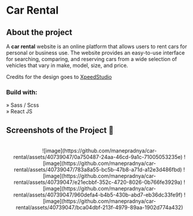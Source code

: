 <h1>Car Rental</h1>

<h2>About the project</h2>

  <p>A <b>car rental</b> website is an online platform that allows users to rent cars for personal or business use. The website provides an easy-to-use interface for searching, comparing, and reserving cars from a wide selection of vehicles that vary in make, model, size, and price.</p>

<p>Credits for the design goes to <a href='https://xpeedstudio.com/'>XpeedStudio</a></p>

<h3>Build with:</h3>

» Sass / Scss <br>
» React JS

<h2>Screenshots of the Project 📸</h2>
<br>
<div align='center'>
![image](https://github.com/manepradnya/car-rental/assets/40739047/0a750487-24aa-46cd-9a1c-71005053235e)
![image](https://github.com/manepradnya/car-rental/assets/40739047/783a8a55-bc5b-47b8-a71d-a12e3d486fbd)
![image](https://github.com/manepradnya/car-rental/assets/40739047/e21ecbbf-352c-4720-8026-0b766fe3929a)
![image](https://github.com/manepradnya/car-rental/assets/40739047/960defa4-b4b5-430b-abd7-eb36dc33fe9f)
![image](https://github.com/manepradnya/car-rental/assets/40739047/bca04dbf-213f-4979-89aa-1902d774a432)
</div>
